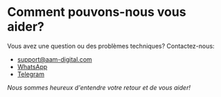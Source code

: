 # Comment pouvons-nous vous aider?
Vous avez une question ou des problèmes techniques? Contactez-nous:

- [support@aam-digital.com]()
- [WhatsApp](https://wa.me/491776181407)
- [Telegram](https://telegram.me/SebastianLeidig)

_Nous sommes heureux d'entendre votre retour et de vous aider!_
